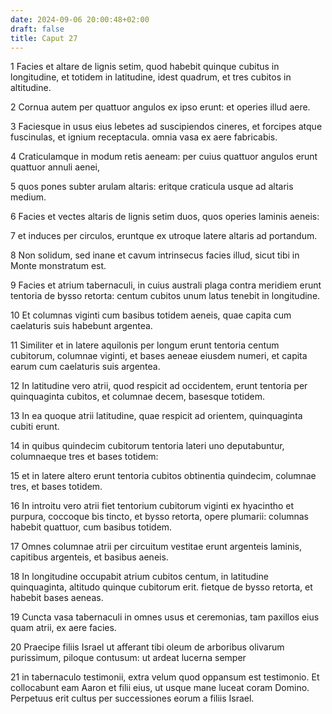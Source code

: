 ```yaml
---
date: 2024-09-06 20:00:48+02:00
draft: false
title: Caput 27
---
```





1 Facies et altare de lignis setim, quod habebit quinque cubitus in longitudine, et totidem in latitudine, idest quadrum, et tres cubitos in altitudine.

2 Cornua autem per quattuor angulos ex ipso erunt: et operies illud aere.

3 Faciesque in usus eius lebetes ad suscipiendos cineres, et forcipes atque fuscinulas, et ignium receptacula. omnia vasa ex aere fabricabis.

4 Craticulamque in modum retis aeneam: per cuius quattuor angulos erunt quattuor annuli aenei,

5 quos pones subter arulam altaris: eritque craticula usque ad altaris medium.

6 Facies et vectes altaris de lignis setim duos, quos operies laminis aeneis:

7 et induces per circulos, eruntque ex utroque latere altaris ad portandum.

8 Non solidum, sed inane et cavum intrinsecus facies illud, sicut tibi in Monte monstratum est.

9 Facies et atrium tabernaculi, in cuius australi plaga contra meridiem erunt tentoria de bysso retorta: centum cubitos unum latus tenebit in longitudine.

10 Et columnas viginti cum basibus totidem aeneis, quae capita cum caelaturis suis habebunt argentea.

11 Similiter et in latere aquilonis per longum erunt tentoria centum cubitorum, columnae viginti, et bases aeneae eiusdem numeri, et capita earum cum caelaturis suis argentea.

12 In latitudine vero atrii, quod respicit ad occidentem, erunt tentoria per quinquaginta cubitos, et columnae decem, basesque totidem.

13 In ea quoque atrii latitudine, quae respicit ad orientem, quinquaginta cubiti erunt.

14 in quibus quindecim cubitorum tentoria lateri uno deputabuntur, columnaeque tres et bases totidem:

15 et in latere altero erunt tentoria cubitos obtinentia quindecim, columnae tres, et bases totidem.

16 In introitu vero atrii fiet tentorium cubitorum viginti ex hyacintho et purpura, coccoque bis tincto, et bysso retorta, opere plumarii: columnas habebit quattuor, cum basibus totidem.

17 Omnes columnae atrii per circuitum vestitae erunt argenteis laminis, capitibus argenteis, et basibus aeneis.

18 In longitudine occupabit atrium cubitos centum, in latitudine quinquaginta, altitudo quinque cubitorum erit. fietque de bysso retorta, et habebit bases aeneas.

19 Cuncta vasa tabernaculi in omnes usus et ceremonias, tam paxillos eius quam atrii, ex aere facies.

20 Praecipe filiis Israel ut afferant tibi oleum de arboribus olivarum purissimum, piloque contusum: ut ardeat lucerna semper

21 in tabernaculo testimonii, extra velum quod oppansum est testimonio. Et collocabunt eam Aaron et filii eius, ut usque mane luceat coram Domino. Perpetuus erit cultus per successiones eorum a filiis Israel.

